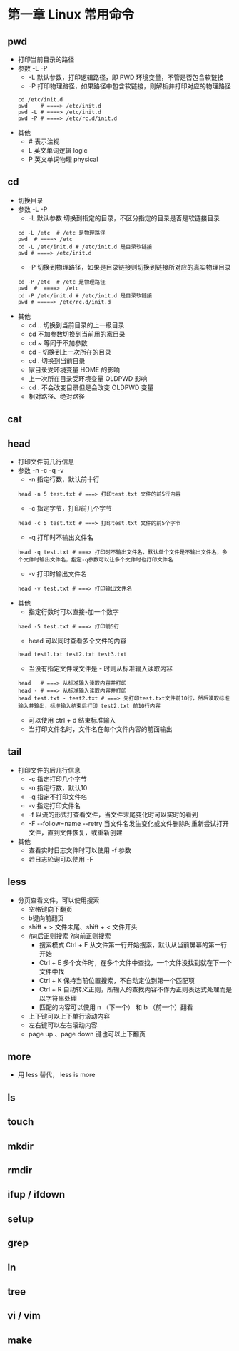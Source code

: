 # 第一章 Linux 常用命令
## pwd
- 打印当前目录的路径
- 参数 -L -P
  * -L 默认参数，打印逻辑路径，即 PWD 环境变量，不管是否包含软链接
  * -P 打印物理路径，如果路径中包含软链接，则解析并打印对应的物理路径
  ```
  cd /etc/init.d
  pwd    # ====> /etc/init.d
  pwd -L # ====> /etc/init.d
  pwd -P # ====> /etc/rc.d/init.d
  ```
- 其他
  * \# 表示注视
  * L 英文单词逻辑 logic
  * P 英文单词物理 physical 
## cd
- 切换目录
- 参数 -L -P
  * -L 默认参数 切换到指定的目录，不区分指定的目录是否是软链接目录
  ```
  cd -L /etc  # /etc 是物理路径
  pwd  # ====> /etc
  cd -L /etc/init.d # /etc/init.d 是目录软链接
  pwd # ====> /etc/init.d
  ```
  * -P 切换到物理路径，如果是目录链接则切换到链接所对应的真实物理目录
  ```
  cd -P /etc  # /etc 是物理路径
  pwd  #  ====>  /etc
  cd -P /etc/init.d # /etc/init.d 是目录软链接
  pwd # =====> /etc/rc.d/init.d
  ```
- 其他
  * cd .. 切换到当前目录的上一级目录
  * cd    不加参数切换到当前用的家目录
  * cd ~  等同于不加参数
  * cd -  切换到上一次所在的目录
  * cd .  切换到当前目录
  * 家目录受环境变量 HOME 的影响
  * 上一次所在目录受环境变量 OLDPWD 影响
  * cd . 不会改变目录但是会改变 OLDPWD 变量
  * 相对路径、绝对路径
## cat  
## head
- 打印文件前几行信息
- 参数 -n -c -q -v
  * -n 指定行数，默认前十行
  ```
  head -n 5 test.txt # ===> 打印test.txt 文件的前5行内容
  ```
  * -c 指定字节，打印前几个字节
  ```
  head -c 5 test.txt # ===> 打印test.txt 文件的前5个字节
  ```
  * -q 打印时不输出文件名
  ```
  head -q test.txt # ===> 打印时不输出文件名，默认单个文件是不输出文件名，多个文件时输出文件名，指定-q参数可以让多个文件时也打印文件名
  ```
  * -v 打印时输出文件名
  ```
  head -v test.txt # ===> 打印输出文件名
  ```
- 其他
  * 指定行数时可以直接-加一个数字
  ```
  haed -5 test.txt # ===> 打印前5行
  ```
  * head 可以同时查看多个文件的内容
  ```
  head test1.txt test2.txt test3.txt
  ```
  * 当没有指定文件或文件是 - 时则从标准输入读取内容
  ```
  head   # ===> 从标准输入读取内容并打印
  head - # ===> 从标准输入读取内容并打印
  head test.txt - test2.txt # ===> 先打印test.txt文件前10行，然后读取标准输入并输出，标准输入结束后打印 test2.txt 前10行内容
  ```
  * 可以使用 ctrl + d 结束标准输入
  * 当打印文件名时，文件名在每个文件内容的前面输出
## tail
- 打印文件的后几行信息
  * -c 指定打印几个字节
  * -n 指定行数，默认10
  * -q 指定不打印文件名
  * -v 指定打印文件名
  * -f 以流的形式打查看文件，当文件末尾变化时可以实时的看到
  * -F --follow=name --retry 当文件名发生变化或文件删除时重新尝试打开文件，直到文件恢复，或重新创建
- 其他
  * 查看实时日志文件时可以使用 -f 参数
  * 若日志轮询可以使用 -F
## less
- 分页查看文件，可以使用搜索
  * 空格键向下翻页
  * b键向前翻页
  * shift + > 文件末尾、shift + < 文件开头
  * /向后正则搜索 ?向前正则搜索
    * 搜索模式 Ctrl + F 从文件第一行开始搜索，默认从当前屏幕的第一行开始
    * Ctrl + E 多个文件时，在多个文件中查找，一个文件没找到就在下一个文件中找
    * Ctrl + K 保持当前位置搜索，不自动定位到第一个匹配项
    * Ctrl + R 自动转义正则，所输入的查找内容不作为正则表达式处理而是以字符串处理
    * 匹配的内容可以使用 n （下一个） 和 b （前一个）翻看
  * 上下键可以上下单行滚动内容  
  * 左右键可以左右滚动内容
  * page up 、page down 键也可以上下翻页
## more
- 用 less 替代， less is more
## ls
## touch
## mkdir
## rmdir
## ifup / ifdown
## setup
## grep
## ln
## tree
## vi / vim
## make

